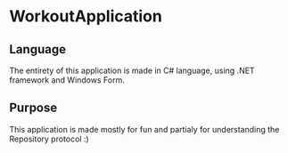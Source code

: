 # WorkoutApplication

## Language
The entirety of this application is made in C# language, using .NET framework and Windows Form.

## Purpose
This application is made mostly for fun and partialy for understanding the Repository protocol :)
